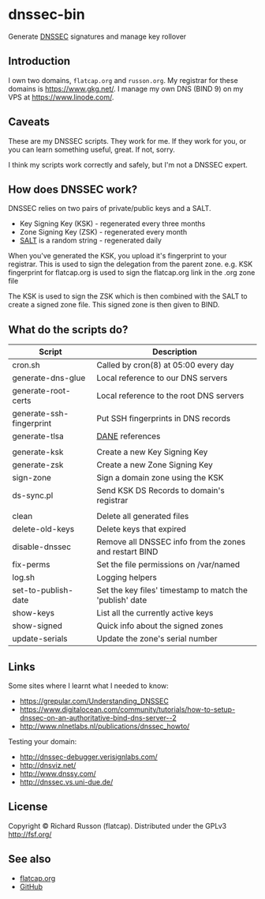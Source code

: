 # dnssec-bin

Generate [DNSSEC](https://en.wikipedia.org/wiki/Domain_Name_System_Security_Extensions) signatures and manage key rollover

## Introduction

I own two domains, `flatcap.org` and `russon.org`.
My registrar for these domains is <https://www.gkg.net/>.
I manage my own DNS (BIND 9) on my VPS at <https://www.linode.com/>.

## Caveats

These are my DNSSEC scripts.  They work for me.
If they work for you, or you can learn something useful, great.
If not, sorry.

I think my scripts work correctly and safely, but I'm not a DNSSEC expert.

## How does DNSSEC work?

DNSSEC relies on two pairs of private/public keys and a SALT.

- Key Signing Key (KSK) - regenerated every three months
- Zone Signing Key (ZSK) - regenerated every month
- [SALT](https://en.wikipedia.org/wiki/Salt_%28cryptography%29) is a random string - regenerated daily

When you've generated the KSK, you upload it's fingerprint to your registrar.
This is used to sign the delegation from the parent zone. e.g.
KSK fingerprint for flatcap.org is used to sign the flatcap.org link in the .org zone file

The KSK is used to sign the ZSK which is then combined with the SALT to create a signed zone file.
This signed zone is then given to BIND.

## What do the scripts do?

| Script                   | Description                                                                                 |
| ------------------------ | ------------------------------------------------------------------------------------------- |
| cron.sh                  | Called by cron(8) at 05:00 every day                                                        |
| generate-dns-glue        | Local reference to our DNS servers                                                          |
| generate-root-certs      | Local reference to the root DNS servers                                                     |
| generate-ssh-fingerprint | Put SSH fingerprints in DNS records                                                         |
| generate-tlsa            | [DANE](https://en.wikipedia.org/wiki/DNS-based_Authentication_of_Named_Entities) references |
|                          |                                                                                             |
| generate-ksk             | Create a new Key Signing Key                                                                |
| generate-zsk             | Create a new Zone Signing Key                                                               |
| sign-zone                | Sign a domain zone using the KSK                                                            |
| ds-sync.pl               | Send KSK DS Records to domain's registrar                                                   |
|                          |                                                                                             |
| clean                    | Delete all generated files                                                                  |
| delete-old-keys          | Delete keys that expired                                                                    |
| disable-dnssec           | Remove all DNSSEC info from the zones and restart BIND                                      |
| fix-perms                | Set the file permissions on /var/named                                                      |
| log.sh                   | Logging helpers                                                                             |
| set-to-publish-date      | Set the key files' timestamp to match the 'publish' date                                    |
| show-keys                | List all the currently active keys                                                          |
| show-signed              | Quick info about the signed zones                                                           |
| update-serials           | Update the zone's serial number                                                             |

## Links

Some sites where I learnt what I needed to know:

- <https://grepular.com/Understanding_DNSSEC>
- <https://www.digitalocean.com/community/tutorials/how-to-setup-dnssec-on-an-authoritative-bind-dns-server--2>
- <http://www.nlnetlabs.nl/publications/dnssec_howto/>

Testing your domain:

- <http://dnssec-debugger.verisignlabs.com/>
- <http://dnsviz.net/>
- <http://www.dnssy.com/>
- <http://dnssec.vs.uni-due.de/>

## License

Copyright &copy; Richard Russon (flatcap).
Distributed under the GPLv3 <http://fsf.org/>

## See also

- [flatcap.org](https://flatcap.org)
- [GitHub](https://github.com/flatcap/dnssec-bin)

